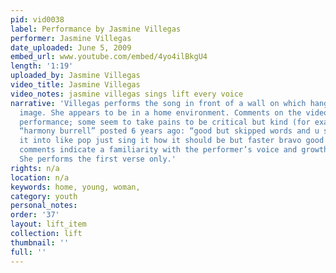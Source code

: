 ```yaml
---
pid: vid0038
label: Performance by Jasmine Villegas
performer: Jasmine Villegas
date_uploaded: June 5, 2009
embed_url: www.youtube.com/embed/4yo4ilBkgU4
length: '1:19'
uploaded_by: Jasmine Villegas
video_title: Jasmine Villegas
video_notes: jasmine villegas sings lift every voice
narrative: 'Villegas performs the song in front of a wall on which hangs a framed
  image. She appears to be in a home environment. Comments on the video critique her
  performance; some seem to take pains to be critical but kind (for example, user
  “harmony burrell” posted 6 years ago: “good but skipped words and u shouldnt turn
  it into like pop just sing it how it should be but faster bravo good tone”); other
  comments indicate a familiarity with the performer’s voice and growth as a singer.
  She performs the first verse only.'
rights: n/a
location: n/a
keywords: home, young, woman,
category: youth
personal_notes: 
order: '37'
layout: lift_item
collection: lift
thumbnail: ''
full: ''
---
```

